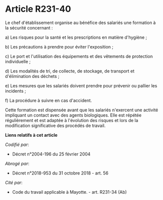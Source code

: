 # Article R231-40

Le chef d'établissement organise au bénéfice des salariés une formation à la sécurité concernant :

a) Les risques pour la santé et les prescriptions en matière d'hygiène ;

b) Les précautions à prendre pour éviter l'exposition ;

c) Le port et l'utilisation des équipements et des vêtements de protection individuelle ;

d) Les modalités de tri, de collecte, de stockage, de transport et d'élimination des déchets ;

e) Les mesures que les salariés doivent prendre pour prévenir ou pallier les incidents ;

f) La procédure à suivre en cas d'accident.

Cette formation est dispensée avant que les salariés n'exercent une activité impliquant un contact avec des agents
biologiques. Elle est répétée régulièrement et est adaptée à l'évolution des risques et lors de la modification significative
des procédés de travail.

**Liens relatifs à cet article**

_Codifié par_:

  - Décret n°2004-196 du 25 février 2004

_Abrogé par_:

  - Décret n°2018-953 du 31 octobre 2018 - art. 56

_Cité par_:

  - Code du travail applicable à Mayotte. - art. R231-34 (Ab)
